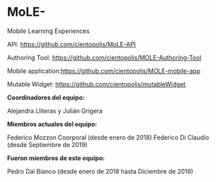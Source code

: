 # MoLE-
Mobile Learning Experiences


API: https://github.com/cientopolis/MoLE-API

Authoring Tool: https://github.com/cientopolis/MOLE-Authoring-Tool

Mobile application:https://github.com/cientopolis/MOLE-mobile-app

Mutable Widget: https://github.com/cientopolis/mutableWidget


<b>Coordinadores del equipo:</b>

Alejandra Lliteras y Julián Grigera

<b>Miembros actuales del equipo:</b>

Federico Mozzon Coorporal (desde enero de 2018)
Federico Di Claudio (desde Septiembre de 2019)

<b>Fueron miembros de este equipo:</b>

Pedro Dal Bianco (desde enero de 2018 hasta Diciembre de 2019)
